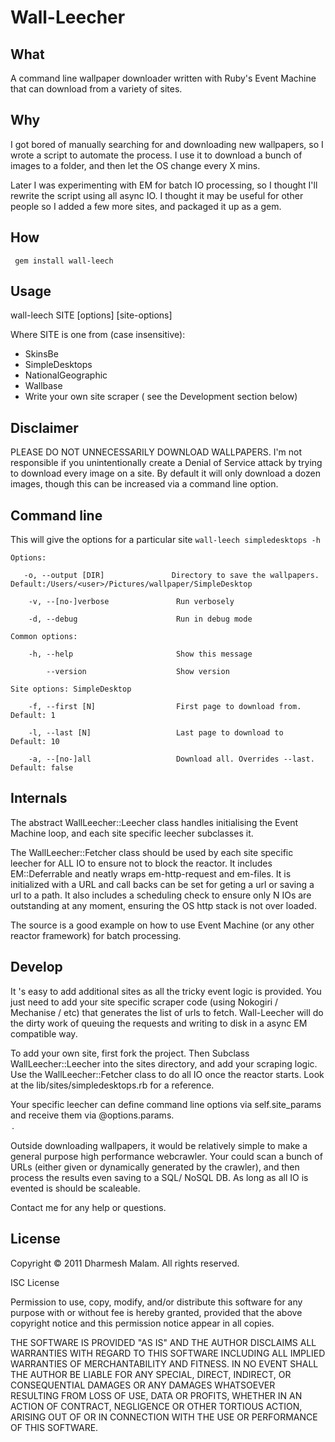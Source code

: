 Wall-Leecher
=== 

What
---
A command line wallpaper downloader written with Ruby's Event Machine that can download from a variety of sites.

Why
---
I got bored of manually searching for and downloading new wallpapers, so I wrote a script to automate the process. I use it to download a bunch of images to a folder, and then let the OS change every X mins.

Later I was experimenting with EM for batch IO processing, so  I thought I'll rewrite the script using all async IO. I thought it may be useful for other people so I added a few more sites, and packaged it up as a gem. 

How
---
` gem install wall-leech`

Usage
---
wall-leech SITE [options] [site-options]

Where SITE is one from (case insensitive):

* SkinsBe
* SimpleDesktops
* NationalGeographic
* Wallbase
* Write your own site scraper ( see the Development section below)

Disclaimer
---
PLEASE DO NOT UNNECESSARILY DOWNLOAD WALLPAPERS. I'm not responsible if you unintentionally create a Denial of Service attack by trying to download every image on a site. By default it will only download a dozen images, though this can be increased via a command line option.


Command line
---
This will give the options for a particular site
`wall-leech simpledesktops -h` 

`Options:`

`   -o, --output [DIR]               Directory to save the wallpapers. Default:/Users/<user>/Pictures/wallpaper/SimpleDesktop`

`    -v, --[no-]verbose               Run verbosely`

`    -d, --debug                      Run in debug mode`

`Common options:`

`    -h, --help                       Show this message`

`        --version                    Show version`

`Site options: SimpleDesktop`

`    -f, --first [N]                  First page to download from.	Default: 1`

`    -l, --last [N]                   Last page to download to	Default: 10`

`    -a, --[no-]all                   Download all. Overrides --last.	Default: false`


Internals
---
The abstract WallLeecher::Leecher class handles initialising the Event Machine loop, and each site specific leecher subclasses it. 

The WallLeecher::Fetcher class should be used by each site specific leecher for ALL IO to ensure not to block the reactor. It includes EM::Deferrable and neatly wraps em-http-request and em-files.  It is initialized with a URL and call backs can be set for geting a url or saving a url to a path. It also includes a scheduling check to ensure only N IOs are outstanding at any moment, ensuring the OS http stack is not over loaded.

The source is a good example on how to use Event Machine (or any other reactor framework) for batch processing. 

Develop
---

It 's easy to add additional sites as all the tricky event logic is provided. You just need to add your site specific scraper code (using Nokogiri / Mechanise / etc) that generates the list of urls to fetch. Wall-Leecher will do the dirty work of queuing the requests and writing to disk in a async EM compatible way.

To add your own site, first fork the project. Then Subclass WallLeecher::Leecher into the sites directory, and add your scraping logic. Use the WallLeecher::Fetcher class to do all IO once the reactor starts. Look at the lib/sites/simpledesktops.rb for a reference.

Your specific leecher can define command line options via self.site_params and receive them via @options.params.<option name>.

Outside downloading wallpapers, it would be relatively simple to make a general purpose high performance webcrawler. Your could scan a bunch of URLs (either given or dynamically generated by the crawler), and then process the results even saving to a SQL/ NoSQL DB. As long as all IO is evented is should be scaleable.

Contact me for any help or questions.

License
---
Copyright © 2011 Dharmesh Malam. All rights reserved.

ISC License

Permission to use, copy, modify, and/or distribute this software for any
purpose with or without fee is hereby granted, provided that the above
copyright notice and this permission notice appear in all copies.

THE SOFTWARE IS PROVIDED "AS IS" AND THE AUTHOR DISCLAIMS ALL WARRANTIES
WITH REGARD TO THIS SOFTWARE INCLUDING ALL IMPLIED WARRANTIES OF
MERCHANTABILITY AND FITNESS. IN NO EVENT SHALL THE AUTHOR BE LIABLE FOR
ANY SPECIAL, DIRECT, INDIRECT, OR CONSEQUENTIAL DAMAGES OR ANY DAMAGES
WHATSOEVER RESULTING FROM LOSS OF USE, DATA OR PROFITS, WHETHER IN AN
ACTION OF CONTRACT, NEGLIGENCE OR OTHER TORTIOUS ACTION, ARISING OUT OF
OR IN CONNECTION WITH THE USE OR PERFORMANCE OF THIS SOFTWARE.